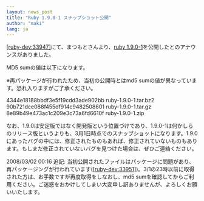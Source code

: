 ```yaml
---
layout: news_post
title: "Ruby 1.9.0-1 スナップショット公開"
author: "maki"
lang: ja
---
```


[\[ruby-dev:33947\]][1]にて、まつもとさんより、[ruby 1.9.0-1][2]を公開したとのアナウンスがありました。

MD5 sumの値は以下になります。

※再パッケージが行われたため、当初の公開時とはmd5 sumの値が異なっています。恐れ入りますがご了承ください。

4344e18188bbdf3e5f19cdd3ade902bb ruby-1.9.0-1.tar.bz2
90b721dce088f455df914c9482508601 ruby-1.9.0-1.tar.gz
8e89b49e473ac1c209e3c73a6fd6610f ruby-1.9.0-1.zip

なお、1.9.0は安定版ではなく開発版という位置づけであり、1.9.0-1は何かしらのリリース版というよりも、3月1日時点でのスナップショットになります。1.9.0にあったバグの中には、修正されたものもあれば、修正されていないものもあります。もしまだ修正されていないバグを見つけた場合は、ぜひご連絡ください。

2008/03/02 00:16 追記:
当初公開されたファイルはパッケージに問題があり、再パッケージングが行われています([\[ruby-dev:33951\]][3])。3/1の23時以前に取得された方は、お手数ですが再度取得をしなおし、md5
sumを確認してからご利用ください。ご迷惑をおかけしてしまい大変申し訳ありませんが、よろしくお願いいたします。



[1]: https://blade.ruby-lang.org/ruby-dev/33947
[2]: https://cache.ruby-lang.org/pub/ruby/1.9/
[3]: https://blade.ruby-lang.org/ruby-dev/33951
